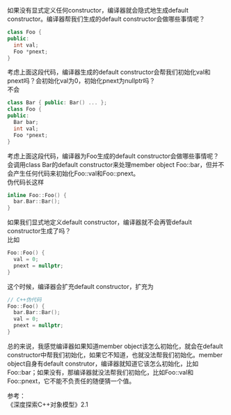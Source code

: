 如果没有显式定义任何constructor，编译器就会隐式地生成default constructor。编译器帮我们生成的default constructor会做哪些事情呢？  
```cpp
class Foo {
public:
  int val;
  Foo *pnext;
}
```
考虑上面这段代码，编译器生成的default constructor会帮我们初始化val和pnext吗？会初始化val为0，初始化pnext为nullptr吗？  
不会   

```cpp
class Bar { public: Bar() ... };
class Foo {
public:
  Bar bar;
  int val;
  Foo *pnext;
}
```
考虑上面这段代码，编译器为Foo生成的default constructor会做哪些事情呢？  
会调用class Bar的default constructor来处理member object Foo::bar，但并不会产生任何代码来初始化Foo::val和Foo::pnext。  
伪代码长这样
```cpp
inline Foo::Foo() {
  bar.Bar::Bar();
}
```

如果我们显式地定义default constructor，编译器就不会再管default constructor生成了吗？  
比如
```cpp
Foo::Foo() {
  val = 0;
  pnext = nullptr;
}
```
这个时候，编译器会扩充default constructor，扩充为
```cpp
// C++伪代码
Foo::Foo() {
  bar.Bar::Bar();
  val = 0;
  pnext = nullptr;
}
```
总的来说，我感觉编译器如果知道member object该怎么初始化，就会在default constructor中帮我们初始化，如果它不知道，也就没法帮我们初始化。member object自身有default construtor，编译器就知道它该怎么初始化，比如Foo::bar；如果没有，那编译器就没法帮我们初始化，比如Foo::val和Foo::pnext，它不能不负责任的随便猜一个值。  

参考：  
《深度探索C++对象模型》2.1